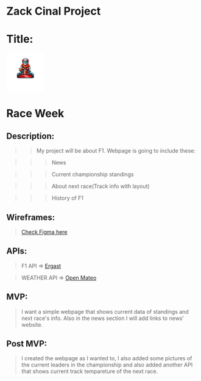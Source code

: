 # Zack Cinal Project

 # Title:  
<img src="logo1.png" width="100px">

# Race Week

## Description: 

>>My project will be about F1. Webpage is going to include these: 

>>> News
  
>>> Current championship standings

>>> About next race(Track info with layout)

>>> History of F1


## Wireframes: 
>[Check Figma here](https://www.figma.com/file/64ZWfz7wqRVLwrPAEuADgi/Untitled?type=design&node-id=0%3A1&mode=design&t=kN1YdoH9lnh2vKqw-1)

 ## APIs: 

>F1 API => [Ergast](http://ergast.com/mrd/)

>WEATHER API => [Open Mateo](https://open-meteo.com/en/docs/)
      

## MVP: 
>I want a simple webpage that shows current data of standings and next race's info. Also in the news section I will add links to news' website. 

## Post MVP:
>I created the webpage as I wanted to, I also added some pictures of the current leaders in the championship and also added another API that shows current track tempareture of the next race. 